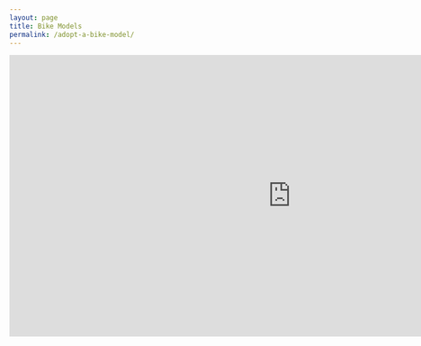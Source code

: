 ```yaml
---
layout: page
title: Bike Models
permalink: /adopt-a-bike-model/
---
```



<iframe src="http://bl.ocks.org/cgerson/raw/fd920636435924889cc2/" frameborder="0" height="500" marginheight="0" marginwidth="0" scrolling="no" width="1000"></iframe>
